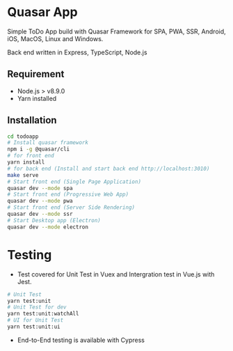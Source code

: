 # Quasar App

Simple ToDo App build with Quasar Framework for SPA, PWA, SSR, Android, iOS, MacOS, Linux and Windows.

Back end written in Express, TypeScript, Node.js

## Requirement
- Node.js > v8.9.0
- Yarn installed

## Installation

```sh
cd todoapp
# Install quasar framework
npm i -g @quasar/cli
# for front end
yarn install
# for back end (Install and start back end http://localhost:3010)
make serve
# Start front end (Single Page Application)
quasar dev --mode spa
# Start front end (Progressive Web App)
quasar dev --mode pwa
# Start front end (Server Side Rendering)
quasar dev --mode ssr
# Start Desktop app (Electron)
quasar dev --mode electron
```

# Testing

- Test covered for Unit Test in Vuex and Intergration test in Vue.js with Jest.

```sh
# Unit Test
yarn test:unit
# Unit Test for dev
yarn test:unit:watchAll
# UI for Unit Test
yarn test:unit:ui
```

- End-to-End testing is available with Cypress
